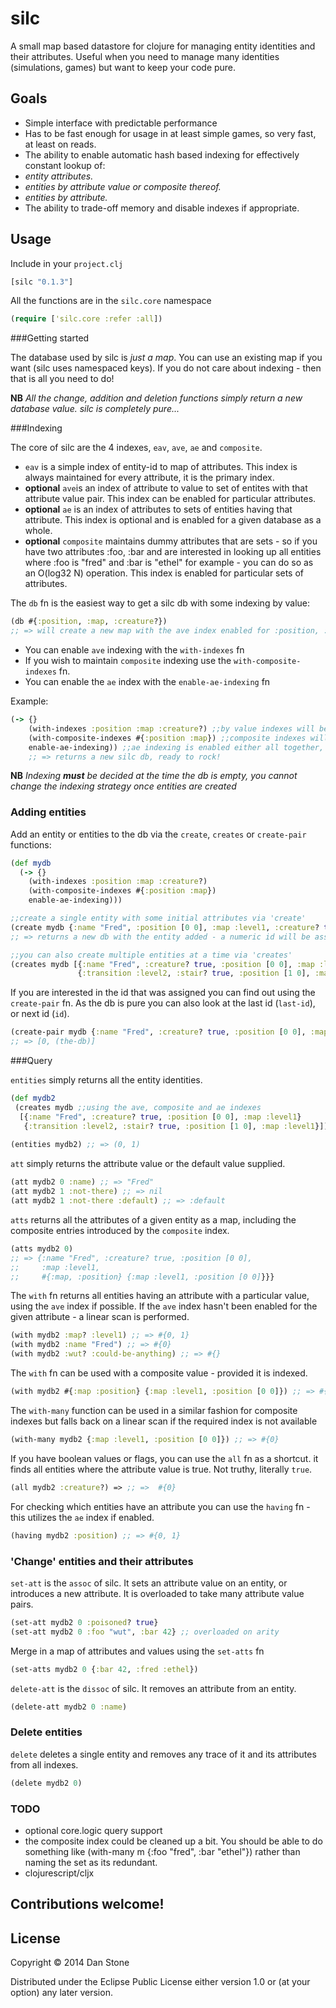 # silc 

A small map based datastore for clojure for managing entity identities and their attributes. Useful when you need to manage many identities (simulations, games) but want to keep your code pure.

## Goals
- Simple interface with predictable performance
- Has to be fast enough for usage in at least simple games, so very fast, at least on reads.
- The ability to enable automatic hash based indexing for effectively constant lookup of:
 - _entity attributes._
 - _entities by attribute value or composite thereof._
 - _entities by attribute._
- The ability to trade-off memory and disable indexes if appropriate.

## Usage

Include in your `project.clj`

```clojure
[silc "0.1.3"]
```


All the functions are in the `silc.core` namespace

```clojure
(require ['silc.core :refer :all])
```

###Getting started

The database used by silc is *just a map*. You can use an existing map if you want (silc uses namespaced keys).
If you do not care about indexing - then that is all you need to do!

**NB** _All the change, addition and deletion functions simply return a new database value. silc is completely pure..._

###Indexing

The core of silc are the 4 indexes, `eav`, `ave`, `ae` and `composite`.
- `eav` is a simple index of entity-id to map of attributes. This index is always maintained for every attribute, it is the primary index.
- **optional** `ave`is an index of attribute to value to set of entites with that attribute value pair. This index can be enabled for particular attributes.
- **optional** `ae` is an index of attributes to sets of entities having that attribute. This index is optional and is enabled for a given database as a whole.
- **optional** `composite` maintains dummy attributes that are sets - so if you have two attributes :foo, :bar and are interested in looking up all entities where :foo is "fred" and :bar is "ethel" for example - you can do so as an O(log32 N) operation. This index is enabled for particular sets of attributes.

The `db` fn is the easiest way to get a silc db with some indexing by value:
```clojure
(db #{:position, :map, :creature?}) 
;; => will create a new map with the ave index enabled for :position, :map and :creature?
```

- You can enable `ave` indexing with the `with-indexes` fn
- If you wish to maintain `composite` indexing use the `with-composite-indexes` fn.
- You can enable the `ae` index with the `enable-ae-indexing` fn

Example:
```clojure
(-> {} 
    (with-indexes :position :map :creature?) ;;by value indexes will be maintained for these attributes
    (with-composite-indexes #{:position :map}) ;;composite indexes will be maintained for each set given
    enable-ae-indexing)) ;;ae indexing is enabled either all together, or not at all.
    ;; => returns a new silc db, ready to rock!
```


**NB** _Indexing **must** be decided at the time the db is empty, you cannot change the indexing strategy once entities are created_

### Adding entities

Add an entity or entities to the db via the `create`, `creates` or `create-pair` functions:

```clojure
(def mydb 
  (-> {} 
    (with-indexes :position :map :creature?)
    (with-composite-indexes #{:position :map})
    enable-ae-indexing)))
```
```clojure
;;create a single entity with some initial attributes via 'create'
(create mydb {:name "Fred", :position [0 0], :map :level1, :creature? true})
;; => returns a new db with the entity added - a numeric id will be assigned

;;you can also create multiple entities at a time via 'creates'
(creates mydb [{:name "Fred", :creature? true, :position [0 0], :map :level1}
               {:transition :level2, :stair? true, :position [1 0], :map :level1}])
```               

If you are interested in the id that was assigned you can find out using the `create-pair` fn.
As the db is pure you can also look at the last id (`last-id`), or next id (`id`).

```clojure
(create-pair mydb {:name "Fred", :creature? true, :position [0 0], :map :level1})
;; => [0, (the-db)]

```

###Query 

`entities` simply returns all the entity identities.
```clojure
(def mydb2 
 (creates mydb ;;using the ave, composite and ae indexes
  [{:name "Fred", :creature? true, :position [0 0], :map :level1} 
   {:transition :level2, :stair? true, :position [1 0], :map :level1}])) ;;db of 2 entities
                          
(entities mydb2) ;; => (0, 1) 
```

`att` simply returns the attribute value or the default value supplied.

```clojure
(att mydb2 0 :name) ;; => "Fred"
(att mydb2 1 :not-there) ;; => nil
(att mydb2 1 :not-there :default) ;; => :default
```

`atts` returns all the attributes of a given entity as a map, including the composite entries introduced 
by the `composite` index.
```clojure
(atts mydb2 0) 
;; => {:name "Fred", :creature? true, :position [0 0],
;;     :map :level1,
;;     #{:map, :position} {:map :level1, :position [0 0]}}}
```

The `with` fn returns all entities having an attribute with a particular value, using the `ave` index if possible.
If the `ave` index hasn't been enabled for the given attribute - a linear scan is performed.
```clojure
(with mydb2 :map? :level1) ;; => #{0, 1}
(with mydb2 :name "Fred") ;; => #{0}
(with mydb2 :wut? :could-be-anything) ;; => #{}
```
The `with` fn can be used with a composite value - provided it is indexed.
```clojure
(with mydb2 #{:map :position} {:map :level1, :position [0 0]}) ;; => #{0}
```

The `with-many` function can be used in a similar fashion for composite indexes
but falls back on a linear scan if the required index is not available
```clojure
(with-many mydb2 {:map :level1, :position [0 0]}) ;; => #{0}
```

If you have boolean values or flags, you can use the `all` fn as a shortcut. it finds all entities where the attribute value is true. Not truthy, literally `true`.

```clojure
(all mydb2 :creature?) => ;; =>  #{0}
```

For checking which entities have an attribute you can use the `having` fn - this utilizes the `ae` index if enabled.
```clojure
(having mydb2 :position) ;; => #{0, 1}
```

### 'Change' entities and their attributes

`set-att` is the `assoc` of silc. It sets an attribute value on an entity, or introduces a new attribute. It is overloaded to take many attribute value pairs.

```clojure
(set-att mydb2 0 :poisoned? true}
(set-att mydb2 0 :foo "wut", :bar 42} ;; overloaded on arity
```

Merge in a map of attributes and values using the `set-atts` fn
```clojure
(set-atts mydb2 0 {:bar 42, :fred :ethel})
```
`delete-att` is the `dissoc` of silc. It removes an attribute from an entity.

```clojure
(delete-att mydb2 0 :name) 
```

### Delete entities

`delete` deletes a single entity and removes any trace of it and its attributes from all indexes.

```clojure
(delete mydb2 0) 
```

### TODO

- optional core.logic query support
- the composite index could be cleaned up a bit.
  You should be able to do something like (with-many m {:foo "fred", :bar "ethel"})
  rather than naming the set as its redundant.
- clojurescript/cljx

## Contributions welcome!

## License

Copyright © 2014 Dan Stone

Distributed under the Eclipse Public License either version 1.0 or (at
your option) any later version.
